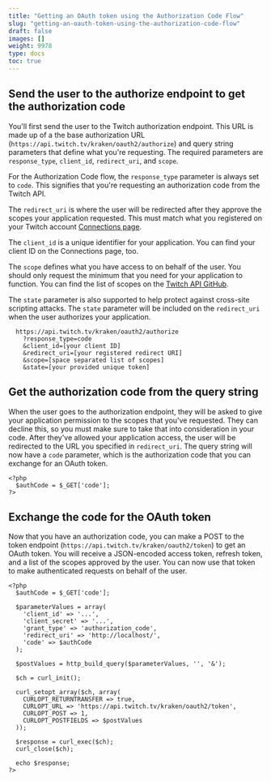 ```yaml
---
title: "Getting an OAuth token using the Authorization Code Flow"
slug: "getting-an-oauth-token-using-the-authorization-code-flow"
draft: false
images: []
weight: 9978
type: docs
toc: true
---
```


## Send the user to the authorize endpoint to get the authorization code
You'll first send the user to the Twitch authorization endpoint. This URL is made up of a the base authorization URL (`https://api.twitch.tv/kraken/oauth2/authorize`) and query string parameters that define what you're requesting. The required parameters are `response_type`, `client_id`, `redirect_uri`, and `scope`.

For the Authorization Code flow, the `response_type` parameter is always set to `code`. This signifies that you're requesting an authorization code from the Twitch API. 

The `redirect_uri` is where the user will be redirected after they approve the scopes your application requested. This must match what you registered on your Twitch account [Connections page][1]. 

The `client_id` is a unique identifier for your application. You can find your client ID on the Connections page, too. 

The `scope` defines what you have access to on behalf of the user. You should only request the minimum that you need for your application to function. You can find the list of scopes on the [Twitch API GitHub][2].

The `state` parameter is also supported to help protect against cross-site scripting attacks. The `state` parameter will be included on the `redirect_uri` when the user authorizes your application.

  [1]: https://www.twitch.tv/settings/connections
  [2]: https://github.com/justintv/Twitch-API/blob/master/authentication.md#scopes


      https://api.twitch.tv/kraken/oauth2/authorize
        ?response_type=code
        &client_id=[your client ID]
        &redirect_uri=[your registered redirect URI]
        &scope=[space separated list of scopes]
        &state=[your provided unique token]

## Get the authorization code from the query string
When the user goes to the authorization endpoint, they will be asked to give your application permission to the scopes that you've requested. They can decline this, so you must make sure to take that into consideration in your code. After they've allowed your application access, the user will be redirected to the URL you specified in `redirect_uri`. The query string will now have a `code` parameter, which is the authorization code that you can exchange for an OAuth token.

    <?php
      $authCode = $_GET['code'];
    ?>

## Exchange the code for the OAuth token
Now that you have an authorization code, you can make a POST to the token endpoint (`https://api.twitch.tv/kraken/oauth2/token`) to get an OAuth token. You will receive a JSON-encoded access token, refresh token, and a list of the scopes approved by the user. You can now use that token to make authenticated requests on behalf of the user.

    <?php
      $authCode = $_GET['code'];
    
      $parameterValues = array(
        'client_id' => '...',
        'client_secret' => '...',
        'grant_type' => 'authorization_code',
        'redirect_uri' => 'http://localhost/',
        'code' => $authCode
      );
    
      $postValues = http_build_query($parameterValues, '', '&');
    
      $ch = curl_init();
        
      curl_setopt_array($ch, array(
        CURLOPT_RETURNTRANSFER => true,
        CURLOPT_URL => 'https://api.twitch.tv/kraken/oauth2/token',
        CURLOPT_POST => 1,
        CURLOPT_POSTFIELDS => $postValues
      ));
                
      $response = curl_exec($ch);
      curl_close($ch);
    
      echo $response;
    ?>

